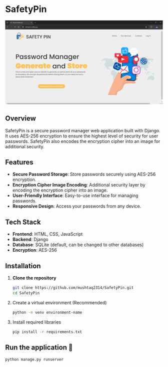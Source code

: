 # SafetyPin

![SafetyPin Logo](safetypin.png) <!-- Add a logo if you have one -->

## Overview

SafetyPin is a secure password manager web application built with Django. It uses AES-256 encryption to ensure the highest level of security for user passwords. SafetyPin also encodes the encryption cipher into an image for additional security.

## Features

- **Secure Password Storage**: Store passwords securely using AES-256 encryption.
- **Encryption Cipher Image Encoding**: Additional security layer by encoding the encryption cipher into an image.
- **User-Friendly Interface**: Easy-to-use interface for managing passwords.
- **Responsive Design**: Access your passwords from any device.

## Tech Stack

- **Frontend**: HTML, CSS, JavaScript
- **Backend**: Django
- **Database**: SQLite (default, can be changed to other databases)
- **Encryption**: AES-256

## Installation

1. **Clone the repository**
   ```sh
   git clone https://github.com/mushtaq2314/SafetyPin.git
   cd SafetyPin
   ```
2. Create a virtual environment (Recommended)
   ```sh
   python -m venv environment-name
   ```
3. Install required libraries
   ```sh
   pip install -r requirements.txt
   ```
## Run the application 🚀
   ```sh
   python manage.py runserver
   ```
